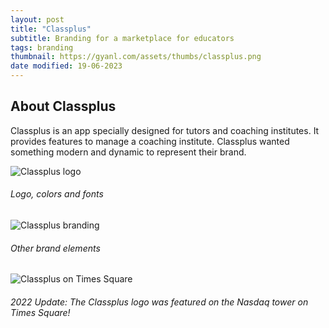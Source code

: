 ```yaml
---
layout: post
title: "Classplus"
subtitle: Branding for a marketplace for educators
tags: branding
thumbnail: https://gyanl.com/assets/thumbs/classplus.png
date modified: 19-06-2023
---
```


## About Classplus

Classplus is an app specially designed for tutors and coaching institutes. It provides features to manage a coaching institute. Classplus wanted something modern and dynamic to represent their brand.

![Classplus logo](https://gyanl.com/assets/classplus-brand.png)

###### Logo, colors and fonts

![Classplus branding](https://gyanl.com/assets/classplus-brand-elements.png)

###### Other brand elements

![Classplus on Times Square](https://gyanl.com/assets/classplus-timessquare.jpg)

###### 2022 Update: The Classplus logo was featured on the Nasdaq tower on Times Square!
